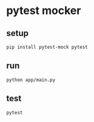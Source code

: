 # pytest mocker

## setup

```shell
pip install pytest-mock pytest
```

## run

```shell
python app/main.py
```

## test

```shell
pytest
```
